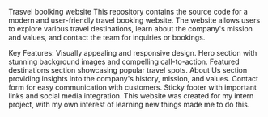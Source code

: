Trasvel boolking website This repository contains the source code for a modern and user-friendly travel booking website. The website allows users to explore various travel destinations, learn about the company's mission and values, and contact the team for inquiries or bookings.

Key Features: Visually appealing and responsive design. Hero section with stunning background images and compelling call-to-action. Featured destinations section showcasing popular travel spots. About Us section providing insights into the company's history, mission, and values. Contact form for easy communication with customers. Sticky footer with important links and social media integration. This website was created for my intern project, with my own interest of learning new things made me to do this.

